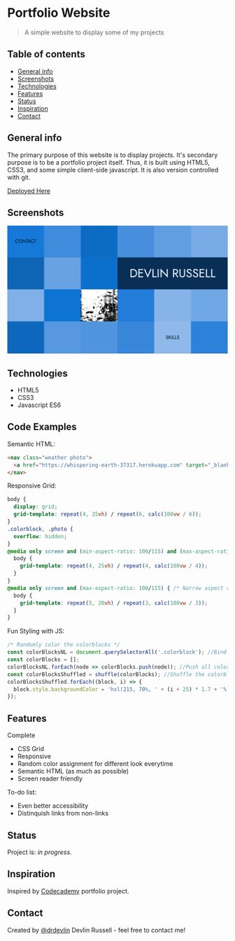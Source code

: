 # Portfolio Website
> A simple website to display some of my projects

## Table of contents
* [General info](#general-info)
* [Screenshots](#screenshots)
* [Technologies](#technologies)
* [Features](#features)
* [Status](#status)
* [Inspiration](#inspiration)
* [Contact](#contact)

## General info
The primary purpose of this website is to display projects. It's secondary purpose is to be a portfolio project itself. Thus, it is built using HTML5, CSS3, and some simple client-side javascript. It is also version controlled with git.

[Deployed Here](devlinrussell.net)

## Screenshots
![Example screenshot](./images/screenshot.png)

## Technologies
* HTML5
* CSS3
* Javascript ES6

## Code Examples
Semantic HTML:
```html
<nav class="weather photo">
  <a href="https://whispering-earth-37317.herokuapp.com" target="_blank"><img src="images/weather.jpg" alt="raindrops on a window" /></a>
</nav>
```

Responsive Grid:
```css
body {
  display: grid;
  grid-template: repeat(4, 25vh) / repeat(6, calc(100vw / 6));
}
.colorblock, .photo {
  overflow: hidden;
}
@media only screen and (min-aspect-ratio: 100/115) and (max-aspect-ratio: 135/100) { /* Medium aspect ratio */
  body {
    grid-template: repeat(4, 25vh) / repeat(4, calc(100vw / 4));
  }
}
@media only screen and (max-aspect-ratio: 100/115) { /* Narrow aspect ratio */
  body {
    grid-template: repeat(5, 20vh) / repeat(3, calc(100vw / 3));
  }
}
```

Fun Styling with JS:
```js
/* Randomly color the colorblocks */
const colorBlocksNL = document.querySelectorAll('.colorblock'); //Bind all colorblocks to a NodeList
const colorBlocks = [];
colorBlocksNL.forEach(node => colorBlocks.push(node)); //Push all colorblocks into an array
const colorBlocksShuffled = shuffle(colorBlocks); //Shuffle the colorblocks array
colorBlocksShuffled.forEach((block, i) => {
  block.style.backgroundColor = 'hsl(215, 70%, ' + (i + 25) * 1.7 + '%)'; //Color, but increment the lightness each time
});
```

## Features
Complete
* CSS Grid
* Responsive
* Random color assignment for different look everytime
* Semantic HTML (as much as possible)
* Screen reader friendly

To-do list:
* Even better accessibility
* Distinquish links from non-links

## Status
Project is: _in progress_.

## Inspiration
Inspired by [Codecademy](codecademy.com) portfolio project.

## Contact
Created by [@drdevlin](mailto:devlinrussell@fastmail.com) Devlin Russell  - feel free to contact me!